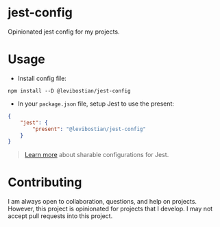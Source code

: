 # jest-config

Opinionated jest config for my projects. 

# Usage 

* Install config file:

```
npm install --D @levibostian/jest-config
```

* In your `package.json` file, setup Jest to use the present:

```json
{
    "jest": {
        "present": "@levibostian/jest-config"
    }
}
```

> [Learn more](https://jestjs.io/docs/configuration#preset-string) about sharable configurations for Jest.

# Contributing 

I am always open to collaboration, questions, and help on projects. However, this project is opinionated for projects that I develop. I may not accept pull requests into this project. 